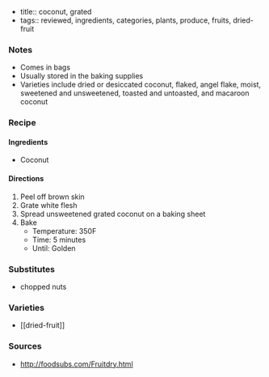 - title:: coconut, grated
- tags:: reviewed, ingredients, categories, plants, produce, fruits, dried-fruit
### Notes
- Comes in bags
- Usually stored in the baking supplies
- Varieties include dried or desiccated coconut, flaked, angel flake, moist, sweetened and unsweetened, toasted and untoasted, and macaroon coconut

### Recipe
#### Ingredients
- Coconut
#### Directions
1. Peel off brown skin
2. Grate white flesh
3. Spread unsweetened grated coconut on a baking sheet
4. Bake
	- Temperature: 350F 
	- Time: 5 minutes
	- Until:  Golden

### Substitutes
- chopped nuts

### Varieties
* [[dried-fruit]]

### Sources
* http://foodsubs.com/Fruitdry.html
